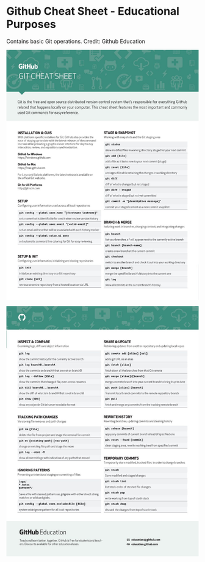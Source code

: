 # Github Cheat Sheet - Educational Purposes

Contains basic Git operations.
Credit: Github Education

![Git Cheat Sheet 1](./git-cheat-sheet1.jpg)

![Git Cheat Sheet 1](./git-cheat-sheet2.jpg)
